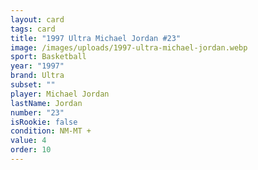 ```yaml
---
layout: card
tags: card
title: "1997 Ultra Michael Jordan #23"
image: /images/uploads/1997-ultra-michael-jordan.webp
sport: Basketball
year: "1997"
brand: Ultra
subset: ""
player: Michael Jordan
lastName: Jordan
number: "23"
isRookie: false
condition: NM-MT +
value: 4
order: 10
---
```


